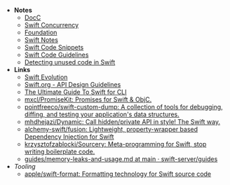 - **Notes**
	- [DocC](Swift/Swift%20Notes/DocC.md)
	- [Swift Concurrency](Swift/Swift%20Notes/Swift%20Concurrency.md)
	- [Foundation](Apple%20Technologies/Apple%20Platform%20Frameworks/Foundation.md)
	- [Swift Notes](Swift/Swift%20Notes.md)
	- [Swift Code Snippets](Swift/Swift%20Code%20Snippets.md)
	- [Swift Code Guidelines](Swift/Swift%20Code%20Guidelines.md)
	- [Detecting unused code in Swift](Detecting%20unused%20code%20in%20Swift.md)
- **Links**
	- [Swift Evolution](https://apple.github.io/swift-evolution/)
	- [Swift.org - API Design Guidelines](https://www.swift.org/documentation/api-design-guidelines/)
	- [The Ultimate Guide To Swift for CLI](https://www.fivestars.blog/articles/ultimate-guide-swift-executables/)
	- [mxcl/PromiseKit: Promises for Swift & ObjC.](https://github.com/mxcl/PromiseKit)
	- [pointfreeco/swift-custom-dump: A collection of tools for debugging, diffing, and testing your application's data structures.](https://github.com/pointfreeco/swift-custom-dump)
	- [mhdhejazi/Dynamic: Call hidden/private API in style! The Swift way.](https://github.com/mhdhejazi/Dynamic)
	- [alchemy-swift/fusion: Lightweight, property-wrapper based Dependency Injection for Swift](https://github.com/alchemy-swift/fusion)
	- [krzysztofzablocki/Sourcery: Meta-programming for Swift, stop writing boilerplate code.](https://github.com/krzysztofzablocki/Sourcery)
	- [guides/memory-leaks-and-usage.md at main · swift-server/guides](https://github.com/swift-server/guides/blob/main/docs/memory-leaks-and-usage.md)
- *Tooling*
	- [apple/swift-format: Formatting technology for Swift source code](https://github.com/apple/swift-format)